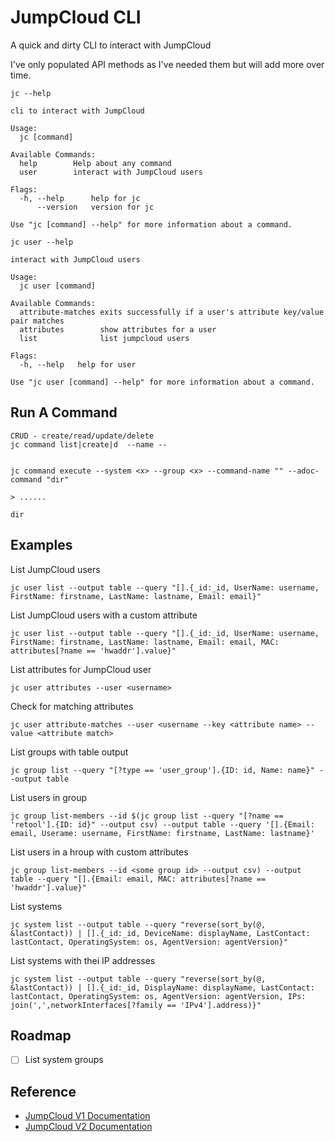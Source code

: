 # JumpCloud CLI

A quick and dirty CLI to interact with JumpCloud

I've only populated API methods as I've needed them but will add more over time.

`jc --help`

    cli to interact with JumpCloud

    Usage:
      jc [command]

    Available Commands:
      help        Help about any command
      user        interact with JumpCloud users

    Flags:
      -h, --help      help for jc
          --version   version for jc

    Use "jc [command] --help" for more information about a command.

`jc user --help`

    interact with JumpCloud users

    Usage:
      jc user [command]

    Available Commands:
      attribute-matches exits successfully if a user's attribute key/value pair matches
      attributes        show attributes for a user
      list              list jumpcloud users

    Flags:
      -h, --help   help for user

    Use "jc user [command] --help" for more information about a command.

## Run A Command

    CRUD - create/read/update/delete
    jc command list|create|d  --name --


    jc command execute --system <x> --group <x> --command-name "" --adoc-command "dir"

    > ......

    dir

## Examples

List JumpCloud users

    jc user list --output table --query "[].{_id:_id, UserName: username, FirstName: firstname, LastName: lastname, Email: email}"

List JumpCloud users with a custom attribute

    jc user list --output table --query "[].{_id:_id, UserName: username, FirstName: firstname, LastName: lastname, Email: email, MAC: attributes[?name == 'hwaddr'].value}"

List attributes for JumpCloud user

    jc user attributes --user <username>

Check for matching attributes

    jc user attribute-matches --user <username --key <attribute name> --value <attribute match>

List groups with table output

    jc group list --query "[?type == 'user_group'].{ID: id, Name: name}" --output table

List users in group

    jc group list-members --id $(jc group list --query "[?name == 'retool'].{ID: id}" --output csv) --output table --query '[].{Email: email, Userame: username, FirstName: firstname, LastName: lastname}'

List users in a hroup with custom attributes

    jc group list-members --id <some group id> --output csv) --output table --query "[].{Email: email, MAC: attributes[?name == 'hwaddr'].value}"

List systems

    jc system list --output table --query "reverse(sort_by(@, &lastContact)) | [].{_id:_id, DeviceName: displayName, LastContact: lastContact, OperatingSystem: os, AgentVersion: agentVersion}"

List systems with thei IP addresses

    jc system list --output table --query "reverse(sort_by(@, &lastContact)) | [].{_id:_id, DisplayName: displayName, LastContact: lastContact, OperatingSystem: os, AgentVersion: agentVersion, IPs: join(',',networkInterfaces[?family == 'IPv4'].address)}"

## Roadmap

- [ ] List system groups

## Reference

- [JumpCloud V1 Documentation](https://docs.jumpcloud.com/1.0)
- [JumpCloud V2 Documentation](https://docs.jumpcloud.com/2.0)